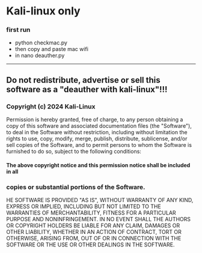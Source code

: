 # Kali-linux only
### first run 
- python checkmac.py
- then copy and paste mac wifi
- in nano deauther.py

______________________________________________________________________


## Do not redistribute, advertise or sell this software as a "deauther with kali-linux"!!!

### Copyright (c) 2024 Kali-Linux

Permission is hereby granted, free of charge, to any person obtaining a copy
of this software and associated documentation files (the "Software"), to deal
in the Software without restriction, including without limitation the rights
to use, copy, modify, merge, publish, distribute, sublicense, and/or sell
copies of the Software, and to permit persons to whom the Software is
furnished to do so, subject to the following conditions:

#### The above copyright notice and this permission notice shall be included in all

### copies or substantial portions of the Software.

HE SOFTWARE IS PROVIDED "AS IS", WITHOUT WARRANTY OF ANY KIND, EXPRESS OR
IMPLIED, INCLUDING BUT NOT LIMITED TO THE WARRANTIES OF MERCHANTABILITY,
FITNESS FOR A PARTICULAR PURPOSE AND NONINFRINGEMENT. IN NO EVENT SHALL THE
AUTHORS OR COPYRIGHT HOLDERS BE LIABLE FOR ANY CLAIM, DAMAGES OR OTHER
LIABILITY, WHETHER IN AN ACTION OF CONTRACT, TORT OR OTHERWISE, ARISING FROM,
OUT OF OR IN CONNECTION WITH THE SOFTWARE OR THE USE OR OTHER DEALINGS IN THE
SOFTWARE.
